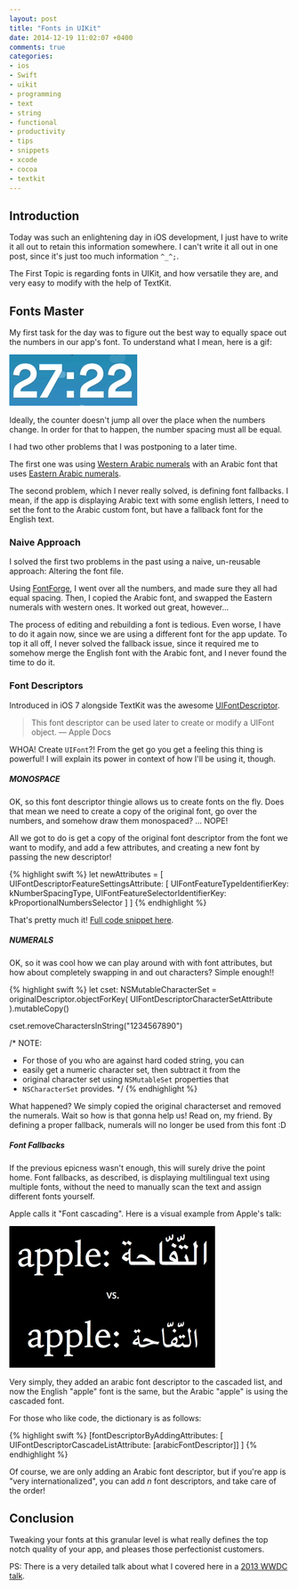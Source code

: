 ```yaml
---
layout: post
title: "Fonts in UIKit"
date: 2014-12-19 11:02:07 +0400
comments: true
categories: 
- ios
- Swift
- uikit
- programming
- text
- string
- functional
- productivity
- tips
- snippets
- xcode
- cocoa
- textkit
---
```


## Introduction

Today was such an enlightening day in iOS development, I just have to write it all out to retain this information somewhere. I can't write it all out in one post, since it's just too much information `^_^;`.

The First Topic is regarding fonts in UIKit, and how versatile they are, and very easy to modify with the help of TextKit.

## Fonts Master

My first task for the day was to figure out the best way to equally space out the numbers in our app's font. To understand what I mean, here is a gif:

![](/images/timer-font.gif)

Ideally, the counter doesn't jump all over the place when the numbers change. In order for that to happen, the number spacing must all be equal.

I had two other problems that I was postponing to a later time.

The first one was using [Western Arabic numerals](http://en.wikipedia.org/wiki/Arabic_numerals) with an Arabic font that uses [Eastern Arabic numerals](http://en.wikipedia.org/wiki/Eastern_Arabic_numerals).

The second problem, which I never really solved, is defining font fallbacks. I mean, if the app is displaying Arabic text with some english letters, I need to set the font to the Arabic custom font, but have a fallback font for the English text.

### Naive Approach

I solved the first two problems in the past using a naive, un-reusable approach: Altering the font file.

Using [FontForge](http://fontforge.github.io/en-US/), I went over all the numbers, and made sure they all had equal spacing. Then, I copied the Arabic font, and swapped the Eastern numerals with western ones. It worked out great, however... 

The process of editing and rebuilding a font is tedious. Even worse, I have to do it again now, since we are using a different font for the app update. To top it all off, I never solved the fallback issue, since it required me to somehow merge the English font with the Arabic font, and I never found the time to do it.

### Font Descriptors

Introduced in iOS 7 alongside TextKit was the awesome [UIFontDescriptor](https://developer.apple.com/library/prerelease/ios/documentation/UIKit/Reference/UIFontDescriptor_Class/index.html).

> This font descriptor can be used later to create or modify a UIFont object. –– Apple Docs

WHOA! Create `UIFont`?! From the get go you get a feeling this thing is powerful! I will explain its power in context of how I'll be using it, though.

##### MONOSPACE

OK, so this font descriptor thingie allows us to create fonts on the fly. Does that mean we need to create a copy of the original font, go over the numbers, and somehow draw them monospaced? ... NOPE!

All we got to do is get a copy of the original font descriptor from the font we want to modify, and add a few attributes, and creating a new font by passing the new descriptor!

{% highlight swift %}
let newAttributes = [
    UIFontDescriptorFeatureSettingsAttribute: [
        UIFontFeatureTypeIdentifierKey: kNumberSpacingType,
        UIFontFeatureSelectorIdentifierKey: kProportionalNumbersSelector
    ]
]
{% endhighlight %}

That's pretty much it! [Full code snippet here](http://stackoverflow.com/a/19976535/456434).

##### NUMERALS

OK, so it was cool how we can play around with with font attributes, but how about completely swapping in and out characters? Simple enough!!

{% highlight swift %}
let cset: NSMutableCharacterSet = originalDescriptor.objectForKey(
    UIFontDescriptorCharacterSetAttribute
).mutableCopy()

cset.removeCharactersInString("1234567890")

/* NOTE: 
 * For those of you who are against hard coded string, you can
 * easily get a numeric character set, then subtract it from the
 * original character set using `NSMutableSet` properties that
 * `NSCharacterSet` provides.
 */
{% endhighlight %}

What happened? We simply copied the original characterset and removed the numerals. Wait so how is that gonna help us! Read on, my friend. By defining a proper fallback, numerals will no longer be used from this font :D

##### Font Fallbacks

If the previous epicness wasn't enough, this will surely drive the point home. Font fallbacks, as described, is displaying multilingual text using multiple fonts, without the need to manually scan the text and assign different fonts yourself.

Apple calls it "Font cascading". Here is a visual example from Apple's talk:

![](/images/font-cascading.png)

Very simply, they added an arabic font descriptor to the cascaded list, and now the English "apple" font is the same, but the Arabic "apple" is using the cascaded font.

For those who like code, the dictionary is as follows:

{% highlight swift %}
[fontDescriptorByAddingAttributes: [
    UIFontDescriptorCascadeListAttribute: [arabicFontDescriptor]]
] 
{% endhighlight %}

Of course, we are only adding an Arabic font descriptor, but if you're app is "very internationalized", you can add *n* font descriptors, and take care of the order!

## Conclusion

Tweaking your fonts at this granular level is what really defines the top notch quality of your app, and pleases those perfectionist customers.

PS: There is a very detailed talk about what I covered here in a [2013 WWDC talk](http://docs.huihoo.com/apple/wwdc/2013/session_223__using_fonts_with_text_kit.pdf).

